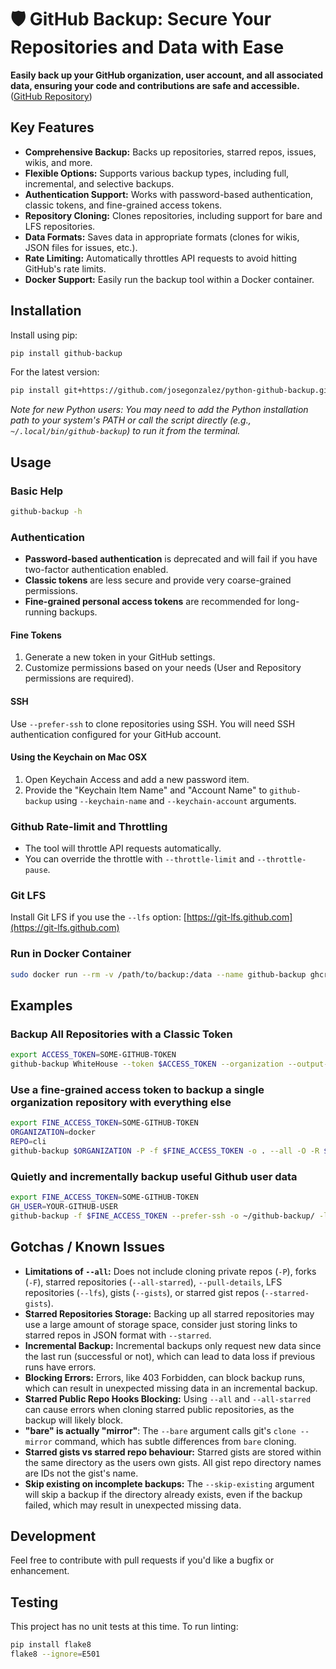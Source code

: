 # 🛡️ GitHub Backup: Secure Your Repositories and Data with Ease

**Easily back up your GitHub organization, user account, and all associated data, ensuring your code and contributions are safe and accessible.** ([GitHub Repository](https://github.com/josegonzalez/python-github-backup))

## Key Features

*   **Comprehensive Backup:** Backs up repositories, starred repos, issues, wikis, and more.
*   **Flexible Options:** Supports various backup types, including full, incremental, and selective backups.
*   **Authentication Support:** Works with password-based authentication, classic tokens, and fine-grained access tokens.
*   **Repository Cloning:** Clones repositories, including support for bare and LFS repositories.
*   **Data Formats:** Saves data in appropriate formats (clones for wikis, JSON files for issues, etc.).
*   **Rate Limiting:** Automatically throttles API requests to avoid hitting GitHub's rate limits.
*   **Docker Support:** Easily run the backup tool within a Docker container.

## Installation

Install using pip:

```bash
pip install github-backup
```

For the latest version:

```bash
pip install git+https://github.com/josegonzalez/python-github-backup.git#egg=github-backup
```

*Note for new Python users: You may need to add the Python installation path to your system's PATH or call the script directly (e.g., `~/.local/bin/github-backup`) to run it from the terminal.*

## Usage

### Basic Help

```bash
github-backup -h
```

### Authentication

*   **Password-based authentication** is deprecated and will fail if you have two-factor authentication enabled.
*   **Classic tokens** are less secure and provide very coarse-grained permissions.
*   **Fine-grained personal access tokens** are recommended for long-running backups.

#### Fine Tokens

1.  Generate a new token in your GitHub settings.
2.  Customize permissions based on your needs (User and Repository permissions are required).

#### SSH

Use `--prefer-ssh` to clone repositories using SSH. You will need SSH authentication configured for your GitHub account.

#### Using the Keychain on Mac OSX

1.  Open Keychain Access and add a new password item.
2.  Provide the "Keychain Item Name" and "Account Name" to `github-backup` using `--keychain-name` and `--keychain-account` arguments.

### Github Rate-limit and Throttling

*   The tool will throttle API requests automatically.
*   You can override the throttle with `--throttle-limit` and `--throttle-pause`.

### Git LFS

Install Git LFS if you use the `--lfs` option: [https://git-lfs.github.com](https://git-lfs.github.com)

### Run in Docker Container

```bash
sudo docker run --rm -v /path/to/backup:/data --name github-backup ghcr.io/josegonzalez/python-github-backup -o /data $OPTIONS $USER
```

## Examples

### Backup All Repositories with a Classic Token
```bash
export ACCESS_TOKEN=SOME-GITHUB-TOKEN
github-backup WhiteHouse --token $ACCESS_TOKEN --organization --output-directory /tmp/white-house --repositories --private
```

### Use a fine-grained access token to backup a single organization repository with everything else
```bash
export FINE_ACCESS_TOKEN=SOME-GITHUB-TOKEN
ORGANIZATION=docker
REPO=cli
github-backup $ORGANIZATION -P -f $FINE_ACCESS_TOKEN -o . --all -O -R $REPO
```

### Quietly and incrementally backup useful Github user data
```bash
export FINE_ACCESS_TOKEN=SOME-GITHUB-TOKEN
GH_USER=YOUR-GITHUB-USER
github-backup -f $FINE_ACCESS_TOKEN --prefer-ssh -o ~/github-backup/ -l error -P -i --all-starred --starred --watched --followers --following --issues --issue-comments --issue-events --pulls --pull-comments --pull-commits --labels --milestones --repositories --wikis --releases --assets --pull-details --gists --starred-gists $GH_USER
```

## Gotchas / Known Issues

*   **Limitations of `--all`:** Does not include cloning private repos (`-P`), forks (`-F`), starred repositories (`--all-starred`),  `--pull-details`, LFS repositories (`--lfs`), gists (`--gists`), or starred gist repos (`--starred-gists`).
*   **Starred Repositories Storage:** Backing up all starred repositories may use a large amount of storage space,  consider just storing links to starred repos in JSON format with `--starred`.
*   **Incremental Backup:** Incremental backups only request new data since the last run (successful or not), which can lead to data loss if previous runs have errors.
*   **Blocking Errors:** Errors, like 403 Forbidden, can block backup runs, which can result in unexpected missing data in an incremental backup.
*   **Starred Public Repo Hooks Blocking:** Using `--all` and `--all-starred` can cause errors when cloning starred public repositories, as the backup will likely block.
*   **"bare" is actually "mirror"**: The `--bare` argument calls git's `clone --mirror` command, which has subtle differences from `bare` cloning.
*   **Starred gists vs starred repo behaviour:**  Starred gists are stored within the same directory as the users own gists. All gist repo directory names are IDs not the gist's name.
*   **Skip existing on incomplete backups:** The `--skip-existing` argument will skip a backup if the directory already exists, even if the backup failed, which may result in unexpected missing data.

## Development

Feel free to contribute with pull requests if you'd like a bugfix or enhancement.

## Testing

This project has no unit tests at this time. To run linting:

```bash
pip install flake8
flake8 --ignore=E501